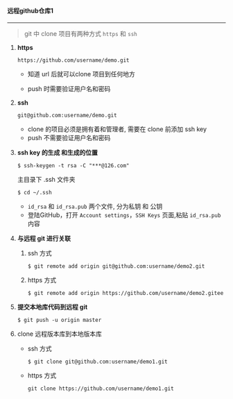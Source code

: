 #### 远程github仓库1

---

> git 中 clone 项目有两种方式 `https` 和 `ssh`

1. **https**

    ```
    https://github.com/username/demo.git
    ```

    - 知道 url 后就可以clone 项目到任何地方

    - push 时需要验证用户名和密码

2. **ssh**

    ```
    git@github.com:username/demo.git
    ```

    - clone 的项目必须是拥有着和管理者, 需要在 clone 前添加 ssh key
    - push 不需要验证用户名和密码

3. **ssh key 的生成 和生成的位置**

    ```
    $ ssh-keygen -t rsa -C "***@126.com"
    ```

    主目录下 .ssh 文件夹

    ```
    $ cd ~/.ssh
    ```

    - `id_rsa` 和 `id_rsa.pub` 两个文件, 分为私钥 和 公钥
    - 登陆GitHub，打开 `Account settings`，`SSH Keys` 页面,粘贴 `id_rsa.pub` 内容

4. **与远程 git 进行关联**

    1. ssh 方式

        ```
        $ git remote add origin git@github.com:username/demo2.git
        ```

    2. https 方式

        ```
        $ git remote add origin https://github.com/username/demo2.gitee
        ```

5. **提交本地库代码到远程 git**

    ```
    $ git push -u origin master
    ```

6. clone 远程版本库到本地版本库

    - ssh 方式

        ```
        $ git clone git@github.com:username/demo1.git
        ```

    - https 方式

        ```
        git clone https://github.com/username/demo1.git
        ```

        
